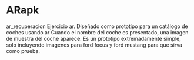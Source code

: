 # ARapk
ar_recuperacion
Ejercicio ar.
Diseñado como prototipo para un catálogo de coches usando ar
Cuando el nombre del coche es presentado, una imagen de muestra del coche aparece.
Es un prototipo extremadamente simple, solo incluyendo imagenes para ford focus y ford mustang para que sirva como prueba.
